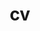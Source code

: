 ---
layout: cv
permalink: /cv/
title: cv
nav: true
nav_order: 4
cv_pdf: english_cv.pdf
description: This page describe my curriculum vitae(CV), including basics, education, awards, and languages.
toc:
  sidebar: left
---